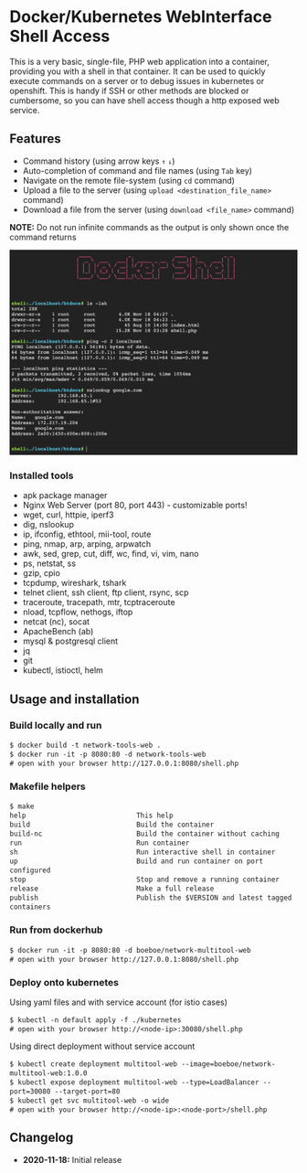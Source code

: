 # Docker/Kubernetes WebInterface Shell Access

This is a very basic, single-file, PHP web application into a container, providing you with a shell in that container. It can be used to quickly execute commands on a server or to debug issues in kubernetes or openshift. This is handy if SSH or other methods are blocked or cumbersome, so you can have shell access though a http exposed web service.

## Features

* Command history (using arrow keys `↑` `↓`)
* Auto-completion of command and file names (using `Tab` key)
* Navigate on the remote file-system (using `cd` command)
* Upload a file to the server (using `upload <destination_file_name>` command)
* Download a file from the server (using `download <file_name>` command)

**NOTE:** Do not run infinite commands as the output is only shown once the command returns 

![Screenshot](./screenshot.png)

### Installed tools
* apk package manager
* Nginx Web Server (port 80, port 443) - customizable ports!
* wget, curl, httpie, iperf3
* dig, nslookup
* ip, ifconfig, ethtool, mii-tool, route
* ping, nmap, arp, arping, arpwatch
* awk, sed, grep, cut, diff, wc, find, vi, vim, nano
* ps, netstat, ss
* gzip, cpio
* tcpdump, wireshark, tshark
* telnet client, ssh client, ftp client, rsync, scp
* traceroute, tracepath, mtr, tcptraceroute
* nload, tcpflow, nethogs, iftop
* netcat (nc), socat
* ApacheBench (ab)
* mysql & postgresql client
* jq
* git
* kubectl, istioctl, helm

## Usage and installation

### Build locally and run

    $ docker build -t network-tools-web .
    $ docker run -it -p 8080:80 -d network-tools-web
    # open with your browser http://127.0.0.1:8080/shell.php

### Makefile helpers

    $ make
    help                           This help
    build                          Build the container
    build-nc                       Build the container without caching
    run                            Run container
    sh                             Run interactive shell in container
    up                             Build and run container on port configured
    stop                           Stop and remove a running container
    release                        Make a full release
    publish                        Publish the $VERSION and latest tagged containers

### Run from dockerhub

    $ docker run -it -p 8080:80 -d boeboe/network-multitool-web
    # open with your browser http://127.0.0.1:8080/shell.php

### Deploy onto kubernetes

Using yaml files and with service account (for istio cases)

    $ kubectl -n default apply -f ./kubernetes
    # open with your browser http://<node-ip>:30080/shell.php

Using direct deployment without service account

    $ kubectl create deployment multitool-web --image=boeboe/network-multitool-web:1.0.0
    $ kubectl expose deployment multitool-web --type=LoadBalancer --port=30080 --target-port=80
    $ kubectl get svc multitool-web -o wide
    # open with your browser http://<node-ip>:<node-port>/shell.php

## Changelog

* **2020-11-18:** Initial release

